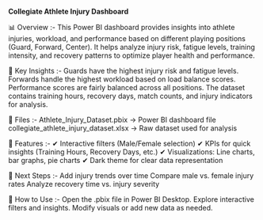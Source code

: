 **Collegiate Athlete Injury Dashboard**

📊 Overview :-
This Power BI dashboard provides insights into athlete injuries, workload, and performance based on different playing positions (Guard, Forward, Center). It helps analyze injury risk, fatigue levels, training intensity, and recovery patterns to optimize player health and performance.

📝 Key Insights :- 
Guards have the highest injury risk and fatigue levels.
Forwards handle the highest workload based on load balance scores.
Performance scores are fairly balanced across all positions.
The dataset contains training hours, recovery days, match counts, and injury indicators for analysis.

📂 Files :- 
Athlete_Injury_Dataset.pbix → Power BI dashboard file
collegiate_athlete_injury_dataset.xlsx → Raw dataset used for analysis

🚀 Features :- 
✔ Interactive filters (Male/Female selection)
✔ KPIs for quick insights (Training Hours, Recovery Days, etc.)
✔ Visualizations: Line charts, bar graphs, pie charts
✔ Dark theme for clear data representation

📌 Next Steps :- 
Add injury trends over time
Compare male vs. female injury rates
Analyze recovery time vs. injury severity

📢 How to Use :- 
Open the .pbix file in Power BI Desktop.
Explore interactive filters and insights.
Modify visuals or add new data as needed.
